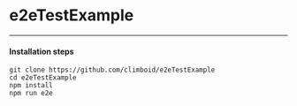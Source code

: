 # e2eTestExample

***
#### Installation steps
```
git clone https://github.com/climboid/e2eTestExample
cd e2eTestExample
npm install
npm run e2e
```

